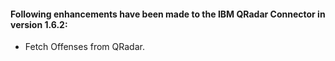 #### Following enhancements have been made to the IBM QRadar Connector in version 1.6.2:

- Fetch Offenses from QRadar.